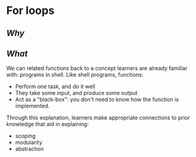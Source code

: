For loops
===

*Why*
---


*What*
---

We can related functions back to a concept learners are already
familiar with: programs in shell. Like shell programs, functions:

 - Perform one task, and do it well
 - They take some input, and produce some output
 - Act as a "black-box": you don't need to know how the function
   is implemented.

Through this explanation, learners make appropriate connections 
to prior knowledge that aid in explaining:

 - scoping
 - modularity
 - abstraction

